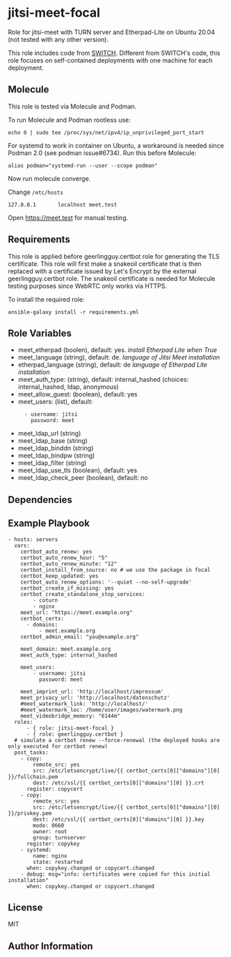jitsi-meet-focal
=========

Role for jitsi-meet with TURN server and Etherpad-Lite on Ubuntu 20.04 (not tested with any other version).

This role includes code from [SWITCH](https://github.com/switch-ch/jitsi-deploy).
Different from SWITCH's code, this role focuses on self-contained deployments with one machine for each deployment.

Molecule
---------

This role is tested via Molecule and Podman.

To run Molecule and Podman rootless use:

```
echo 0 | sudo tee /proc/sys/net/ipv4/ip_unprivileged_port_start
```

For systemd to work in container on Ubuntu, a workaround is needed since Podman 2.0 (see podman issue#6734).
Run this before Molecule:

```
alias podman="systemd-run --user --scope podman"
```

Now run molecule converge.

Change `/etc/hosts`

```
127.0.0.1       localhost meet.test
```

Open https://meet.test for manual testing.

Requirements
------------

This role is applied before geerlingguy.certbot role for generating the TLS certificate.
This role will first make a snakeoil certificate that is then replaced with a certificate issued by Let's Encrypt by the external geerlingguy.certbot role.
The snakeoil certificate is needed for Molecule testing purposes since WebRTC only works via HTTPS.


To install the required role:

```
ansible-galaxy install -r requirements.yml
```

Role Variables
--------------

- meet_etherpad (boolen), default: yes. *install Etherpad Lite when True*
- meet_language (string), default: de. *language of Jitsi Meet installation*
- etherpad_language (string), default: de *language of Etherpad Lite installation*
- meet_auth_type: (string), default: internal_hashed (choices: internal_hashed, ldap, anonymous)
- meet_allow_guest: (boolean), default: yes
- meet_users: (list), default:
  ```
    - username: jitsi
      password: meet
  ```
- meet_ldap_url (string)
- meet_ldap_base (string)
- meet_ldap_binddn (string)
- meet_ldap_bindpw (string)
- meet_ldap_filter (string)
- meet_ldap_use_tls (boolean), default: yes
- meet_ldap_check_peer (boolean), default: no


Dependencies
------------


Example Playbook
----------------

```
- hosts: servers
  vars:
    certbot_auto_renew: yes
    certbot_auto_renew_hour: "5"
    certbot_auto_renew_minute: "12"
    certbot_install_from_source: no # we use the package in focal
    certbot_keep_updated: yes
    certbot_auto_renew_options: '--quiet --no-self-upgrade'
    certbot_create_if_missing: yes
    certbot_create_standalone_stop_services:
        - coturn
        - nginx
    meet_url: "https://meet.example.org"
    certbot_certs:
      - domains:
          - meet.example.org
    certbot_admin_email: "you@example.org"

    meet_domain: meet.example.org
    meet_auth_type: internal_hashed

    meet_users:
        - username: jitsi
          password: meet

    meet_imprint_url: 'http://localhost/impressum'
    meet_privacy_url: 'http://localhost/datenschutz'
    #meet_watermark_link: 'http://localhost/'
    #meet_watermark_loc: /home/user/images/watermark.png
    meet_videobridge_memory: "6144m"
  roles:
      - { role: jitsi-meet-focal }
      - { role: geerlingguy.certbot }
  # simulate a certbot renew --force-renewal (the deployed hooks are only executed for certbot renew)
  post_tasks:
    - copy:
        remote_src: yes
        src: /etc/letsencrypt/live/{{ certbot_certs[0]["domains"][0] }}/fullchain.pem
        dest: /etc/ssl/{{ certbot_certs[0]["domains"][0] }}.crt
      register: copycert
    - copy:
        remote_src: yes
        src: /etc/letsencrypt/live/{{ certbot_certs[0]["domains"][0] }}/privkey.pem
        dest: /etc/ssl/{{ certbot_certs[0]["domains"][0] }}.key
        mode: 0660
        owner: root
        group: turnserver
      register: copykey
    - systemd:
        name: nginx
        state: restarted
      when: copykey.changed or copycert.changed
    - debug: msg="info: certificates were copied for this initial installation"
      when: copykey.changed or copycert.changed
```



License
-------

MIT

Author Information
------------------

